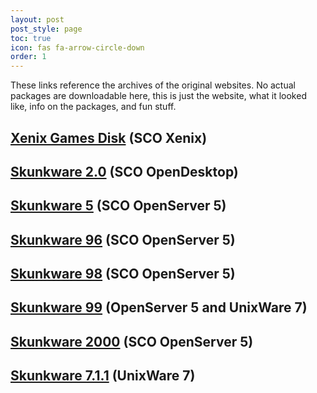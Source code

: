 ```yaml
---
layout: post
post_style: page
toc: true
icon: fas fa-arrow-circle-down
order: 1
---
```


These links reference the archives of the original websites.
No actual packages are downloadable here, this is just
the website, what it looked like, info on the packages,
and fun stuff.

## [Xenix Games Disk](https://skunkware.dev/skunkware/Games/) (SCO Xenix)

## [Skunkware 2.0](https://skunkware.dev/skunkware/94/index.html) (SCO OpenDesktop)

## [Skunkware 5](https://skunkware.dev/skunkware/95/index.html) (SCO OpenServer 5)

## [Skunkware 96](https://skunkware.dev/skunkware/96/index.html) (SCO OpenServer 5)

## [Skunkware 98](https://skunkware.dev/skunkware/98/index.html) (SCO OpenServer 5)

## [Skunkware 99](https://skunkware.dev/skunkware/99/index.html) (OpenServer 5 and UnixWare 7)

## [Skunkware 2000](https://skunkware.dev/skunkware/2000/index.html) (SCO OpenServer 5)

## [Skunkware 7.1.1](https://skunkware.dev/skunkware/uw7/index.html) (UnixWare 7)
